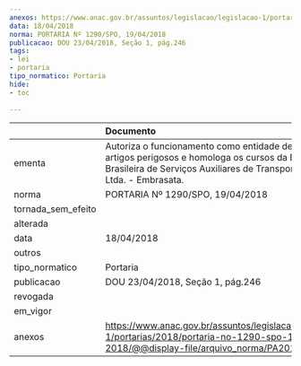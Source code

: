 ```yaml
---
anexos: https://www.anac.gov.br/assuntos/legislacao/legislacao-1/portarias/2018/portaria-no-1290-spo-19-04-2018/@@display-file/arquivo_norma/PA2018-1290.pdf
data: 18/04/2018
norma: PORTARIA Nº 1290/SPO, 19/04/2018
publicacao: DOU 23/04/2018, Seção 1, pág.246
tags:
- lei
- portaria
tipo_normatico: Portaria
hide: 
- toc 
 
---
```


|                    | Documento                                                                                                                                                                      |
|:-------------------|:-------------------------------------------------------------------------------------------------------------------------------------------------------------------------------|
| ementa             | Autoriza o funcionamento como entidade de ensino de artigos perigosos e homologa os cursos da Empresa Brasileira de Serviços Auxiliares de Transporte Aéreo Ltda. - Embrasata. |
| norma              | PORTARIA Nº 1290/SPO, 19/04/2018                                                                                                                                               |
| tornada_sem_efeito |                                                                                                                                                                                |
| alterada           |                                                                                                                                                                                |
| data               | 18/04/2018                                                                                                                                                                     |
| outros             |                                                                                                                                                                                |
| tipo_normatico     | Portaria                                                                                                                                                                       |
| publicacao         | DOU 23/04/2018, Seção 1, pág.246                                                                                                                                               |
| revogada           |                                                                                                                                                                                |
| em_vigor           |                                                                                                                                                                                |
| anexos             | https://www.anac.gov.br/assuntos/legislacao/legislacao-1/portarias/2018/portaria-no-1290-spo-19-04-2018/@@display-file/arquivo_norma/PA2018-1290.pdf                           |